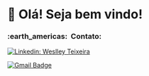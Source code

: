 #  💜 Olá! Seja bem vindo! 


<h3> :earth_americas: &nbsp;Contato: </h3> 

[![Linkedin: Weslley Teixeira](https://img.shields.io/badge/-WeslleyTeixeira-blue?style=flat-square&logo=Linkedin&logoColor=white&link=https://www.linkedin.com/public-profile/settings?lipi=urn%3Ali%3Apage%3Ad_flagship3_profile_self_edit_contact-info%3BhRN5FyunQHuWC4trjrYjHg%3D%3D-LINKEDIN)](https://www.linkedin.com/public-profile/settings?lipi=urn%3Ali%3Apage%3Ad_flagship3_profile_self_edit_contact-info%3BhRN5FyunQHuWC4trjrYjHg%3D%3D)

[![Gmail Badge](https://img.shields.io/badge/-weslleyteixeira.dev@gmail.com-006bed?style=flat-square&logo=Gmail&logoColor=white&link=mailto:weslleyteixeira.dev@gmail.com)](mailto:weslleyteixeira.dev@gmail.com)
